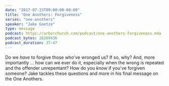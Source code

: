 ```yaml
---
date: "2017-07-23T09:00:00-08:00"
title: "One Anothers: Forgiveness"
series: "one-anothers"
speaker: "Jake Goetze"
type: message
podcast: https://arborchurch.com/podcast/one-anothers-forgiveness.m4a
podcast_bytes: 28269436
podcast_duration: 37:47
---
```


Do we *have* to forgive those who've wronged us? If so, why? And, more importantly ... how can we ever do it, especially when the wrong is repeated and the offender unrepentant? How do you *know* if you've forgiven someone? Jake tackles these questions and more in his final message on the One Anothers.

